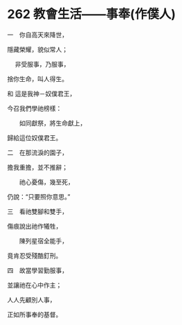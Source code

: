 # 262 教會生活——事奉(作僕人)

一　你自高天來降世，

隱藏榮耀，貌似常人；

　 非受服事，乃服事，

捨你生命，叫人得生。

和 這是我神－奴僕君王，

今召我們學祂榜樣：　

　　如同獻祭，將生命獻上，

歸給這位奴僕君王。

二　在那流淚的園子，

擔我重擔，並不推辭；

　　祂心憂傷，幾至死，

仍說：“只要照你意思。”

三　看祂雙腳和雙手，

傷痕說出祂作犧牲，

　　陳列星宿全能手，

竟肯忍受殘酷釘刑。

四　故當學習勤服事，

並讓祂在心中作主；

人人先顧別人事，

正如所事奉的基督。

